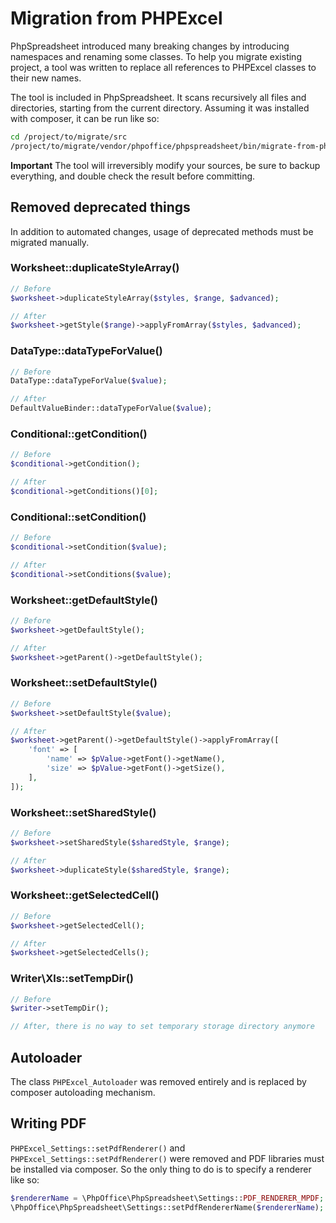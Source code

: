 # Migration from PHPExcel

PhpSpreadsheet introduced many breaking changes by introducing
namespaces and renaming some classes. To help you migrate existing
project, a tool was written to replace all references to PHPExcel
classes to their new names.

The tool is included in PhpSpreadsheet. It scans recursively all files
and directories, starting from the current directory. Assuming it was
installed with composer, it can be run like so:

``` sh
cd /project/to/migrate/src
/project/to/migrate/vendor/phpoffice/phpspreadsheet/bin/migrate-from-phpexcel
```

**Important** The tool will irreversibly modify your sources, be sure to
backup everything, and double check the result before committing.

## Removed deprecated things

In addition to automated changes, usage of deprecated methods must be migrated
manually.

### Worksheet::duplicateStyleArray()

``` php
// Before
$worksheet->duplicateStyleArray($styles, $range, $advanced);

// After
$worksheet->getStyle($range)->applyFromArray($styles, $advanced);
```

### DataType::dataTypeForValue()

``` php
// Before
DataType::dataTypeForValue($value);

// After
DefaultValueBinder::dataTypeForValue($value);
```

### Conditional::getCondition()

``` php
// Before
$conditional->getCondition();

// After
$conditional->getConditions()[0];
```

### Conditional::setCondition()

``` php
// Before
$conditional->setCondition($value);

// After
$conditional->setConditions($value);
```

### Worksheet::getDefaultStyle()

``` php
// Before
$worksheet->getDefaultStyle();

// After
$worksheet->getParent()->getDefaultStyle();
```

### Worksheet::setDefaultStyle()

``` php
// Before
$worksheet->setDefaultStyle($value);

// After
$worksheet->getParent()->getDefaultStyle()->applyFromArray([
    'font' => [
        'name' => $pValue->getFont()->getName(),
        'size' => $pValue->getFont()->getSize(),
    ],
]);

```

### Worksheet::setSharedStyle()

``` php
// Before
$worksheet->setSharedStyle($sharedStyle, $range);

// After
$worksheet->duplicateStyle($sharedStyle, $range);
```

### Worksheet::getSelectedCell()

``` php
// Before
$worksheet->getSelectedCell();

// After
$worksheet->getSelectedCells();
```

### Writer\Xls::setTempDir()

``` php
// Before
$writer->setTempDir();

// After, there is no way to set temporary storage directory anymore
```

## Autoloader

The class `PHPExcel_Autoloader` was removed entirely and is replaced by composer
autoloading mechanism.

## Writing PDF

`PHPExcel_Settings::setPdfRenderer()` and `PHPExcel_Settings::setPdfRenderer()`
were removed and PDF libraries must be installed via composer. So the only thing
to do is to specify a renderer like so:

```php
$rendererName = \PhpOffice\PhpSpreadsheet\Settings::PDF_RENDERER_MPDF;
\PhpOffice\PhpSpreadsheet\Settings::setPdfRendererName($rendererName);
```
